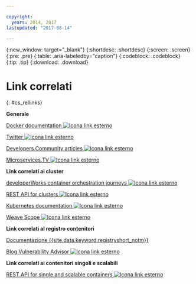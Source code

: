 ```yaml
---

copyright:
  years: 2014, 2017
lastupdated: "2017-08-14"

---
```


{:new_window: target="_blank"}
{:shortdesc: .shortdesc}
{:screen: .screen}
{:pre: .pre}
{:table: .aria-labeledby="caption"}
{:codeblock: .codeblock}
{:tip: .tip} 
{:download: .download}


# Link correlati
{: #cs_rellinks}

**Generale**  


[Docker documentation ![Icona link esterno](../icons/launch-glyph.svg "Icona link esterno")](https://docs.docker.com/engine/)

[Twitter ![Icona link esterno](../icons/launch-glyph.svg "Icona link esterno")](https://twitter.com/hashtag/ibmcontainers)

[Developers Community articles ![Icona link esterno](../icons/launch-glyph.svg "Icona link esterno")](https://www.ibm.com/blogs/bluemix/tag/containers/)

[Microservices.TV ![Icona link esterno](../icons/launch-glyph.svg "Icona link esterno")](https://developer.ibm.com/tv/microservices/)

**Link correlati ai cluster**  


[developerWorks container orchestration journeys ![Icona link esterno](../icons/launch-glyph.svg "Icona link esterno")](https://developer.ibm.com/code/journey/category/container-orchestration/)

[REST API for clusters ![Icona link esterno](../icons/launch-glyph.svg "Icona link esterno")](https://us-south.containers.bluemix.net/swagger)

[Kubernetes documentation ![Icona link esterno](../icons/launch-glyph.svg "Icona link esterno")](https://kubernetes.io/)

[Weave Scope ![Icona link esterno](../icons/launch-glyph.svg "Icona link esterno")](https://www.weave.works/oss/scope/)

**Link correlati al registro contenitori**  


[Documentazione {{site.data.keyword.registryshort_notm}}](/docs/services/Registry/index.html)



[Blog Vulnerability Advisor ![Icona link esterno](../icons/launch-glyph.svg "Icona link esterno")](https://developer.ibm.com/bluemix/2015/07/02/vulnerability-advisor/)

**Link correlati ai contenitori singoli e scalabili**  


[REST API for single and scalable containers ![Icona link esterno](../icons/launch-glyph.svg "Icona link esterno")](http://ccsapi-doc.mybluemix.net/)

